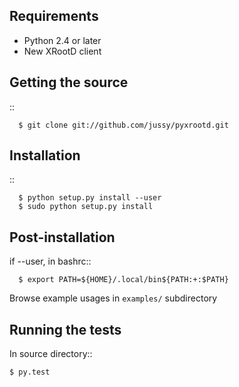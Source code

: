 Requirements
------------

- Python 2.4 or later
- New XRootD client 

Getting the source
------------------

::

      $ git clone git://github.com/jussy/pyxrootd.git

Installation
------------

::

      $ python setup.py install --user
      $ sudo python setup.py install

Post-installation
-----------------

if --user, in bashrc::

      $ export PATH=${HOME}/.local/bin${PATH:+:$PATH}

Browse example usages in `examples/` subdirectory 

Running the tests
-----------------

In source directory::

    $ py.test
    